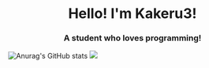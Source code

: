 <h1 align="center">Hello! I'm Kakeru3!</h1>
<h3 align="center">A student who loves programming!</h3>

![Anurag's GitHub stats](https://github-readme-stats.vercel.app/api?username=Kakeru3&show_icons=true)
![](http://github-profile-summary-cards.vercel.app/api/cards/productive-time?username=Kakeru3&theme=github&utcOffset=8)
